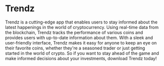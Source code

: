 # Trendz
Trendz is a cutting-edge app that enables users to stay informed about the latest happenings in the world of cryptocurrency. Using real-time data from the blockchain, Trendz tracks the performance of various coins and provides users with up-to-date information about them. With a sleek and user-friendly interface, Trendz makes it easy for anyone to keep an eye on their favorite coins, whether they're a seasoned trader or just getting started in the world of crypto. So if you want to stay ahead of the game and make informed decisions about your investments, download Trendz today!